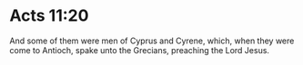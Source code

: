 # Acts 11:20

And some of them were men of Cyprus and Cyrene, which, when they were come to Antioch, spake unto the Grecians, preaching the Lord Jesus.